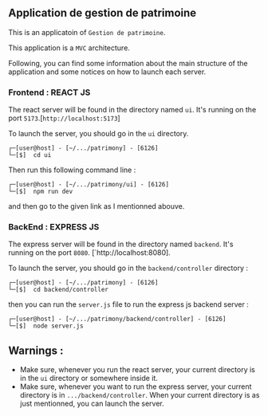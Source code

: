 ## Application de gestion de patrimoine

This is an applicatoin of `Gestion de patrimoine`.

This application is a `MVC` architecture.

Following, you can find some information about the main structure of the application and some notices on how to launch each server.

### Frontend : REACT JS

The react server will be found in the directory named `ui`. It's running on the port `5173`.[`http://localhost:5173`]

To launch the server, you should go in the `ui` directory. 
    
    ┌─[user@host] - [~/.../patrimony] - [6126]
    └─[$]  cd ui

Then run this following command line :

    ┌─[user@host] - [~/.../patrimony/ui] - [6126]
    └─[$]  npm run dev

and then go to the given link as I mentionned abouve.

### BackEnd : EXPRESS JS

The express server will be found in the directory named `backend`. It's running on the port `8080`. [`http://localhost:8080].

To launch the server, you should go in the `backend/controller` directory :

    ┌─[user@host] - [~/.../patrimony] - [6126]
    └─[$]  cd backend/controller


then you can run the `server.js` file to run the express js backend server :

    ┌─[user@host] - [~/.../patrimony/backend/controller] - [6126]
    └─[$]  node server.js


## Warnings :

-   Make sure, whenever you run the react server, your current directory is in the `ui` directory or somewhere inside it.
-   Make sure, whenever you want to run the express server, your current directory is in `.../backend/controller`. When your current directory is as just mentionned, you can launch the server.





